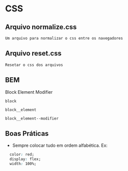 # CSS

## Arquivo normalize.css

```
Um arquivo para normalizar o css entre os navegadores
```

## Arquivo reset.css

```
Resetar o css dos arquivos
```

## BEM

Block Element Modifier

```
block

block__element

block__element--modifier
```

## Boas Práticas

- Sempre colocar tudo em ordem alfabética. Ex:

```css
  color: red;
  display: flex;
  width: 100%;
```